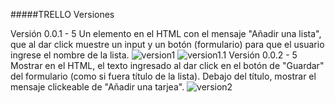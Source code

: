 #####TRELLO
Versiones

Versión 0.0.1 - 5
Un elemento en el HTML con el mensaje "Añadir una lista", que al dar click muestre un input y un botón (formulario) para que el usuario ingrese el nombre de la lista.
![version1](http://i65.tinypic.com/2i1gkkg.png)
![version1.1](http://i64.tinypic.com/6j1tzl.png)
Versión 0.0.2 - 5
Mostrar en el HTML, el texto ingresado al dar click en el botón de "Guardar" del formulario (como si fuera título de la lista).
Debajo del título, mostrar el mensaje clickeable de "Añadir una tarjea".
![version2](http://i65.tinypic.com/2i1gkkg.png)
